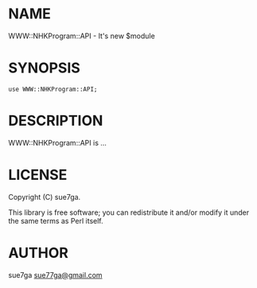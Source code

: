 # NAME

WWW::NHKProgram::API - It's new $module

# SYNOPSIS

    use WWW::NHKProgram::API;

# DESCRIPTION

WWW::NHKProgram::API is ...

# LICENSE

Copyright (C) sue7ga.

This library is free software; you can redistribute it and/or modify
it under the same terms as Perl itself.

# AUTHOR

sue7ga <sue77ga@gmail.com>

